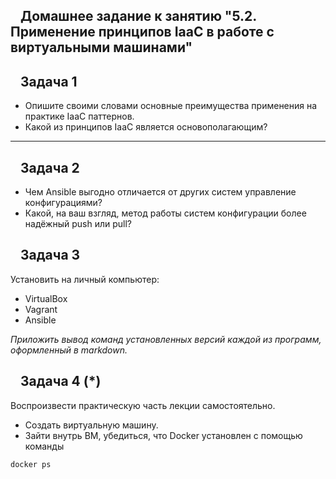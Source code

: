 <div id="readme" class="Box-body readme blob js-code-block-container p-5 p-xl-6 gist-border-0">
<article class="markdown-body entry-content container-lg" itemprop="text">
<h1 dir="auto"><svg class="octicon octicon-link" viewBox="0 0 16 16" version="1.1" width="16" height="16" aria-hidden="true"></svg></a>Домашнее задание к занятию "5.2. Применение принципов IaaC в работе с виртуальными машинами"</h1>
<h2 dir="auto"><a id="user-content-задача-1" class="anchor" aria-hidden="true" href="#задача-1"><svg class="octicon octicon-link" viewBox="0 0 16 16" version="1.1" width="16" height="16" aria-hidden="true"></svg></a>Задача 1</h2>
<ul dir="auto">
<li>Опишите своими словами основные преимущества применения на практике IaaC паттернов.</li>
<li>Какой из принципов IaaC является основополагающим?</li>
</ul>
<hr>

<h2 dir="auto"><a id="user-content-задача-2" class="anchor" aria-hidden="true" href="#задача-2"><svg class="octicon octicon-link" viewBox="0 0 16 16" version="1.1" width="16" height="16" aria-hidden="true"></svg></a>Задача 2</h2>
<ul dir="auto">
<li>Чем Ansible выгодно отличается от других систем управление конфигурациями?</li>
<li>Какой, на ваш взгляд, метод работы систем конфигурации более надёжный push или pull?</li>
</ul>
<h2 dir="auto"><a id="user-content-задача-3" class="anchor" aria-hidden="true" href="#задача-3"><svg class="octicon octicon-link" viewBox="0 0 16 16" version="1.1" width="16" height="16" aria-hidden="true"></svg></a>Задача 3</h2>
<p dir="auto">Установить на личный компьютер:</p>
<ul dir="auto">
<li>VirtualBox</li>
<li>Vagrant</li>
<li>Ansible</li>
</ul>
<p dir="auto"><em>Приложить вывод команд установленных версий каждой из программ, оформленный в markdown.</em></p>
<h2 dir="auto"><a id="user-content-задача-4-" class="anchor" aria-hidden="true" href="#задача-4-"><svg class="octicon octicon-link" viewBox="0 0 16 16" version="1.1" width="16" height="16" aria-hidden="true"></svg></a>Задача 4 (*)</h2>
<p dir="auto">Воспроизвести практическую часть лекции самостоятельно.</p>
<ul dir="auto">
<li>Создать виртуальную машину.</li>
<li>Зайти внутрь ВМ, убедиться, что Docker установлен с помощью команды</li>
</ul>
<div class="snippet-clipboard-content notranslate position-relative overflow-auto" data-snippet-clipboard-copy-content="docker ps"><pre class="notranslate"><code>docker ps
</code></pre></div>
</article>
  </div>